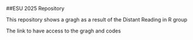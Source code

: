 ##ESU 2025 Repository

This repository shows a gragh as a result of the Distant Reading in R group

The link to have access to the gragh and codes
